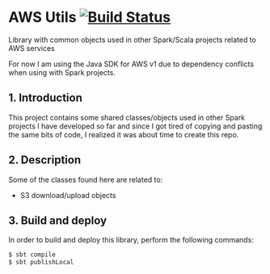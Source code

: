 # AWS Utils [![Build Status](https://travis-ci.org/andersonkmi/aws-utils.svg?branch=master)](https://travis-ci.org/andersonkmi/aws-utils)
Library with common objects used in other Spark/Scala projects related to AWS services

For now I am using the Java SDK for AWS v1 due to dependency conflicts when using with Spark projects.

## 1. Introduction

This project contains some shared classes/objects used in other Spark projects I have developed so far and since I got
tired of copying and pasting the same bits of code, I realized it was about time to create this repo.

## 2. Description

Some of the classes found here are related to:
- S3 download/upload objects

## 3. Build and deploy

In order to build and deploy this library, perform the following commands:

```scala
$ sbt compile
$ sbt publishLocal
```